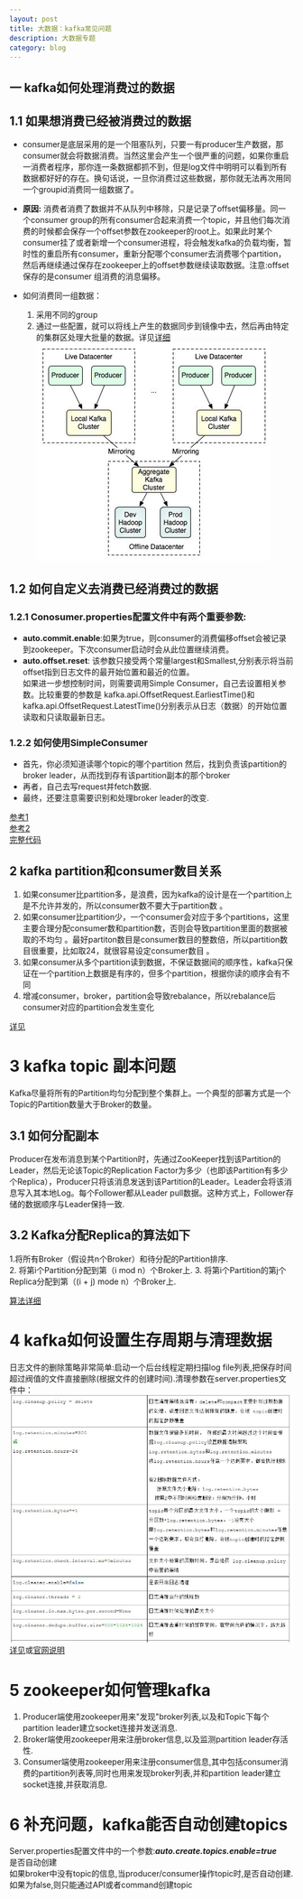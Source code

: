 ```yaml
---
layout: post
title: 大数据：kafka常见问题
description: 大数据专题
category: blog
---
```

    
    
## 一 kafka如何处理消费过的数据  


## 1.1 	如果想消费已经被消费过的数据    
    
   + consumer是底层采用的是一个阻塞队列，只要一有producer生产数据，那consumer就会将数据消费。当然这里会产生一个很严重的问题，如果你重启一消费者程序，那你连一条数据都抓不到，但是log文件中明明可以看到所有数据都好好的存在。换句话说，一旦你消费过这些数据，那你就无法再次用同一个groupid消费同一组数据了。    
   
   + **原因:** 消费者消费了数据并不从队列中移除，只是记录了offset偏移量。同一个consumer group的所有consumer合起来消费一个topic，并且他们每次消费的时候都会保存一个offset参数在zookeeper的root上。如果此时某个consumer挂了或者新增一个consumer进程，将会触发kafka的负载均衡，暂时性的重启所有consumer，重新分配哪个consumer去消费哪个partition，然后再继续通过保存在zookeeper上的offset参数继续读取数据。注意:offset保存的是consumer 组消费的消息偏移。    
   + 如何消费同一组数据：
     1. 采用不同的group
     2. 通过一些配置，就可以将线上产生的数据同步到镜像中去，然后再由特定的集群区处理大批量的数据。详见[详细](http://my.oschina.net/ielts0909/blog/110280)
     ![图片](/images/blog/kafka-question1.jpg)

## 1.2	如何自定义去消费已经消费过的数据
    
###  1.2.1 Conosumer.properties配置文件中有两个重要参数:    
   + **auto.commit.enable**:如果为true，则consumer的消费偏移offset会被记录到zookeeper。下次consumer启动时会从此位置继续消费。
   + **auto.offset.reset**: 该参数只接受两个常量largest和Smallest,分别表示将当前offset指到日志文件的最开始位置和最近的位置。    
    如果进一步想控制时间，则需要调用Simple Consumer，自己去设置相关参数。比较重要的参数是 kafka.api.OffsetRequest.EarliestTime()和kafka.api.OffsetRequest.LatestTime()分别表示从日志（数据）的开始位置读取和只读取最新日志。    

### 1.2.2 如何使用SimpleConsumer     
  + 首先，你必须知道读哪个topic的哪个partition 
然后，找到负责该partition的broker leader，从而找到存有该partition副本的那个broker    
  + 再者，自己去写request并fetch数据.      
  + 最终，还要注意需要识别和处理broker leader的改变.    
  
  [参考1](http://stackoverflow.com/questions/14935755/how-to-get-data-from-old-offset-point-in-kafka)    
  [参考2](https://cwiki.apache.org/confluence/display/KAFKA/Committing+and+fetching+consumer+offsets+in+Kafka)     
  [完整代码](https://cwiki.apache.org/confluence/display/KAFKA/0.8.0+SimpleConsumer+Example)        

## 2	kafka partition和consumer数目关系
    
   1. 如果consumer比partition多，是浪费，因为kafka的设计是在一个partition上是不允许并发的，所以consumer数不要大于partition数 。
   2. 如果consumer比partition少，一个consumer会对应于多个partitions，这里主要合理分配consumer数和partition数，否则会导致partition里面的数据被取的不均匀 。最好partiton数目是consumer数目的整数倍，所以partition数目很重要，比如取24，就很容易设定consumer数目 。
   3. 如果consumer从多个partition读到数据，不保证数据间的顺序性，kafka只保证在一个partition上数据是有序的，但多个partition，根据你读的顺序会有不同 
   4. 增减consumer，broker，partition会导致rebalance，所以rebalance后consumer对应的partition会发生变化    
   
  [详见](http://www.cnblogs.com/fxjwind/p/3794255.html)     

# 3 kafka topic 副本问题    
   Kafka尽量将所有的Partition均匀分配到整个集群上。一个典型的部署方式是一个Topic的Partition数量大于Broker的数量。    
   
## 3.1 	如何分配副本
   Producer在发布消息到某个Partition时，先通过ZooKeeper找到该Partition的Leader，然后无论该Topic的Replication Factor为多少（也即该Partition有多少个Replica），Producer只将该消息发送到该Partition的Leader。Leader会将该消息写入其本地Log。每个Follower都从Leader pull数据。这种方式上，Follower存储的数据顺序与Leader保持一致.    
   
## 3.2 Kafka分配Replica的算法如下    
   1.将所有Broker（假设共n个Broker）和待分配的Partition排序.    
   2. 将第i个Partition分配到第（i mod n）个Broker上.
   3. 将第i个Partition的第j个Replica分配到第（(i + j) mode n）个Broker上.
    
   [算法详细](http://www.haokoo.com/internet/2877400.html)    

# 4 kafka如何设置生存周期与清理数据
  日志文件的删除策略非常简单:启动一个后台线程定期扫描log file列表,把保存时间超过阀值的文件直接删除(根据文件的创建时间).清理参数在server.properties文件中：
  ![](/images/blog/kafka-question2.jpg)    
  [详见](http://blog.csdn.net/lizhitao/article/details/25667831)或[官网说明](http://kafka.apache.org/documentation.html)    
  
# 5 zookeeper如何管理kafka    
  1. Producer端使用zookeeper用来"发现"broker列表,以及和Topic下每个partition leader建立socket连接并发送消息.
  2. Broker端使用zookeeper用来注册broker信息,以及监测partition leader存活性.
  3. Consumer端使用zookeeper用来注册consumer信息,其中包括consumer消费的partition列表等,同时也用来发现broker列表,并和partition leader建立socket连接,并获取消息.    
     

# 6 补充问题，kafka能否自动创建topics
  Server.properties配置文件中的一个参数:***auto.create.topics.enable=true***    
  是否自动创建    
  如果broker中没有topic的信息,当producer/consumer操作topic时,是否自动创建.  
  如果为false,则只能通过API或者command创建topic  

  
